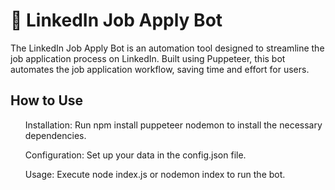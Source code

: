 <h1> 🙋 LinkedIn Job Apply Bot</h1>
<p>The LinkedIn Job Apply Bot is an automation tool designed to streamline the job application process on LinkedIn. Built using Puppeteer, this bot automates the job application workflow, saving time and effort for users.</p>
<h2>How to Use</h2>
<p>
  <ul>Installation: Run npm install puppeteer nodemon to install the necessary dependencies.</ul>
  <ul>Configuration: Set up your data in the config.json file.</ul>
  <ul>Usage: Execute node index.js or nodemon index to run the bot.</ul>
</p>
